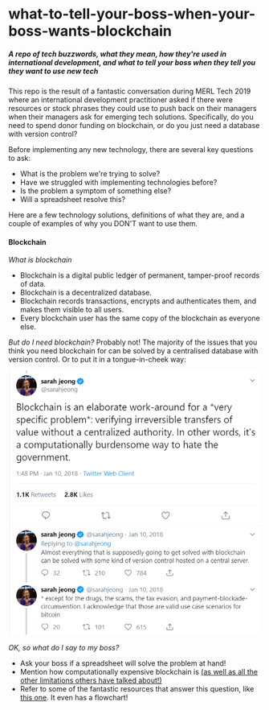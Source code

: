 # what-to-tell-your-boss-when-your-boss-wants-blockchain

##### A repo of tech buzzwords, what they mean, how they're used in international development, and what to tell your boss when they tell you they want to use new tech

This repo is the result of a fantastic conversation during MERL Tech 2019 where an international development practitioner asked if there were resources or stock phrases they could use to push back on their managers when their managers ask for emerging tech solutions. Specifically, do you need to spend donor funding on blockchain, or do you just need a database with version control?

Before implementing any new technology, there are several key questions to ask:
- What is the problem we're trying to solve?
- Have we struggled with implementing technologies before?
- Is the problem a symptom of something else?
- Will a spreadsheet resolve this?

Here are a few technology solutions, definitions of what they are, and a couple of examples of why you DON'T want to use them.

#### Blockchain
_What is blockchain_
- Blockchain is a digital public ledger of permanent, tamper-proof records of data.
- Blockchain is a decentralized database.
- Blockchain records transactions, encrypts and authenticates them, and makes them visible to all users.
- Every blockchain user has the same copy of the blockchain as everyone else.

_But do I need blockchain?_
Probably not! The majority of the issues that you think you need blockchain for can be solved by a centralised database with version control. Or to put it in a tongue-in-cheek way:

![Sarah Jeong on blockchain](jeong.png)

_OK, so what do I say to my boss?_
- Ask your boss if a spreadsheet will solve the problem at hand!
- Mention how computationally expensive blockchain is [(as well as all the other limitations others have talked about!)](https://www.coindesk.com/information/blockchains-issues-limitations)
- Refer to some of the fantastic resources that answer this question, like [this one](https://medium.com/@elseidy/to-blockchain-or-to-not-blockchain-40e6a3a60f46). It even has a flowchart!
